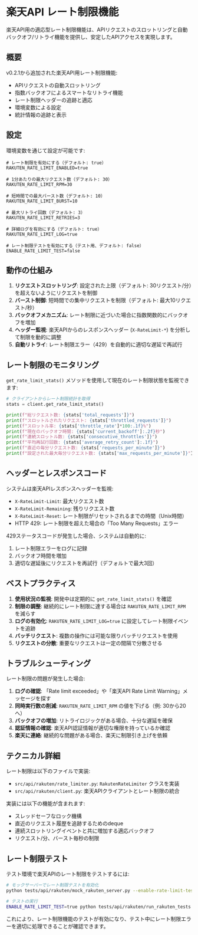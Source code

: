 # 楽天API レート制限機能

楽天API用の適応型レート制限機能は、APIリクエストのスロットリングと自動バックオフ/リトライ機能を提供し、安定したAPIアクセスを実現します。

## 概要

v0.2.1から追加された楽天API用レート制限機能:

- APIリクエストの自動スロットリング
- 指数バックオフによるスマートなリトライ機能
- レート制限ヘッダーの追跡と適応
- 環境変数による設定
- 統計情報の追跡と表示

## 設定

環境変数を通じて設定が可能です:

```
# レート制限を有効にする（デフォルト: true）
RAKUTEN_RATE_LIMIT_ENABLED=true

# 1分あたりの最大リクエスト数（デフォルト: 30）
RAKUTEN_RATE_LIMIT_RPM=30

# 短時間での最大バースト数（デフォルト: 10）
RAKUTEN_RATE_LIMIT_BURST=10

# 最大リトライ回数（デフォルト: 3）
RAKUTEN_RATE_LIMIT_RETRIES=3

# 詳細ログを有効にする（デフォルト: true）
RAKUTEN_RATE_LIMIT_LOG=true

# レート制限テストを有効にする（テスト用、デフォルト: false）
ENABLE_RATE_LIMIT_TEST=false
```

## 動作の仕組み

1. **リクエストスロットリング**: 設定された上限（デフォルト: 30リクエスト/分）を超えないようにリクエストを制御
2. **バースト制御**: 短時間での集中リクエストを制限（デフォルト: 最大10リクエスト/秒）
3. **バックオフメカニズム**: レート制限に近づいた場合に指数関数的にバックオフを増加
4. **ヘッダー監視**: 楽天APIからのレスポンスヘッダー (`X-RateLimit-*`) を分析して制限を動的に調整
5. **自動リトライ**: レート制限エラー（429）を自動的に適切な遅延で再試行

## レート制限のモニタリング

`get_rate_limit_stats()` メソッドを使用して現在のレート制限状態を監視できます:

```python
# クライアントからレート制限統計を取得
stats = client.get_rate_limit_stats()

print(f"総リクエスト数: {stats['total_requests']}")
print(f"スロットルされたリクエスト: {stats['throttled_requests']}")
print(f"スロットル率: {stats['throttle_rate']*100:.1f}%")
print(f"現在のバックオフ時間: {stats['current_backoff']:.2f}秒")
print(f"連続スロットル数: {stats['consecutive_throttles']}")
print(f"平均再試行回数: {stats['average_retry_count']:.1f}")
print(f"直近の毎分リクエスト数: {stats['requests_per_minute']}")
print(f"設定された最大毎分リクエスト数: {stats['max_requests_per_minute']}")
```

## ヘッダーとレスポンスコード

システムは楽天APIレスポンスヘッダーを監視:

- `X-RateLimit-Limit`: 最大リクエスト数
- `X-RateLimit-Remaining`: 残りリクエスト数
- `X-RateLimit-Reset`: レート制限がリセットされるまでの時間（Unix時間）
- HTTP 429: レート制限を超えた場合の「Too Many Requests」エラー

429ステータスコードが発生した場合、システムは自動的に:
1. レート制限エラーをログに記録
2. バックオフ時間を増加
3. 適切な遅延後にリクエストを再試行（デフォルトで最大3回）

## ベストプラクティス

1. **使用状況の監視**: 開発中は定期的に `get_rate_limit_stats()` を確認
2. **制限の調整**: 継続的にレート制限に達する場合は `RAKUTEN_RATE_LIMIT_RPM` を減らす
3. **ログの有効化**: `RAKUTEN_RATE_LIMIT_LOG=true` に設定してレート制限イベントを追跡
4. **バッチリクエスト**: 複数の操作には可能な限りバッチリクエストを使用
5. **リクエストの分散**: 重要なリクエストは一定の間隔で分散させる

## トラブルシューティング

レート制限の問題が発生した場合:

1. **ログの確認**: 「Rate limit exceeded」や「楽天API Rate Limit Warning」メッセージを探す
2. **同時実行数の削減**: `RAKUTEN_RATE_LIMIT_RPM` の値を下げる（例: 30から20へ）
3. **バックオフの増加**: リトライロジックがある場合、十分な遅延を確保
4. **認証情報の確認**: 楽天API認証情報が適切な権限を持っているか確認
5. **楽天に連絡**: 継続的な問題がある場合、楽天に制限引き上げを依頼

## テクニカル詳細

レート制限は以下のファイルで実装:
- `src/api/rakuten/rate_limiter.py`: `RakutenRateLimiter` クラスを実装
- `src/api/rakuten/client.py`: 楽天APIクライアントとレート制限の統合

実装には以下の機能が含まれます:
- スレッドセーフなロック機構
- 直近のリクエスト履歴を追跡するためのdeque
- 連続スロットリングイベントと共に増加する適応バックオフ
- リクエスト/分、バースト毎秒の制限

## レート制限テスト

テスト環境で楽天APIのレート制限をテストするには:

```bash
# モックサーバーでレート制限テストを有効化
python tests/api/rakuten/mock_rakuten_server.py --enable-rate-limit-test

# テストの実行
ENABLE_RATE_LIMIT_TEST=true python tests/api/rakuten/run_rakuten_tests.py
```

これにより、レート制限機能のテストが有効になり、テスト中にレート制限エラーを適切に処理できることが確認できます。